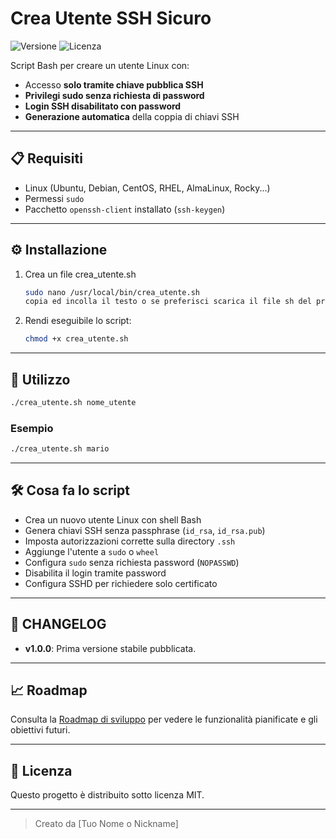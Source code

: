 # Crea Utente SSH Sicuro
![Versione](https://img.shields.io/badge/version-1.0.0-blue.svg)
![Licenza](https://img.shields.io/badge/license-MIT-green.svg)

Script Bash per creare un utente Linux con:
- Accesso **solo tramite chiave pubblica SSH**
- **Privilegi sudo senza richiesta di password**
- **Login SSH disabilitato con password**
- **Generazione automatica** della coppia di chiavi SSH

---

## 📋 Requisiti

- Linux (Ubuntu, Debian, CentOS, RHEL, AlmaLinux, Rocky...)
- Permessi `sudo`
- Pacchetto `openssh-client` installato (`ssh-keygen`)

---

## ⚙️ Installazione

1. Crea un file crea_utente.sh
   ```bash
   sudo nano /usr/local/bin/crea_utente.sh
   copia ed incolla il testo o se preferisci scarica il file sh del progetto
   ```

2. Rendi eseguibile lo script:
   ```bash
   chmod +x crea_utente.sh
   ```

---

## 🚀 Utilizzo

```bash
./crea_utente.sh nome_utente
```

### Esempio

```bash
./crea_utente.sh mario
```

---

## 🛠️ Cosa fa lo script

- Crea un nuovo utente Linux con shell Bash
- Genera chiavi SSH senza passphrase (`id_rsa`, `id_rsa.pub`)
- Imposta autorizzazioni corrette sulla directory `.ssh`
- Aggiunge l'utente a `sudo` o `wheel`
- Configura `sudo` senza richiesta password (`NOPASSWD`)
- Disabilita il login tramite password
- Configura SSHD per richiedere solo certificato

---

## 📝 CHANGELOG

- **v1.0.0**: Prima versione stabile pubblicata.

---

## 📈 Roadmap

Consulta la [Roadmap di sviluppo](./ROADMAP.md) per vedere le funzionalità pianificate e gli obiettivi futuri.

---

## 📜 Licenza

Questo progetto è distribuito sotto licenza MIT.

---

> Creato da [Tuo Nome o Nickname]
